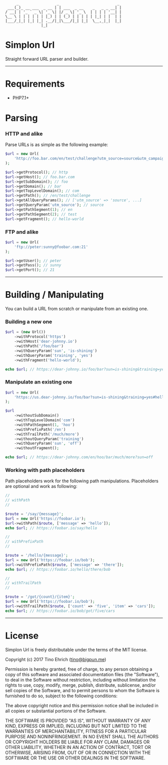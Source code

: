 ```
     _                 _                          _ 
 ___(_)_ __ ___  _ __ | | ___  _ __    _   _ _ __| |
/ __| | '_ ` _ \| '_ \| |/ _ \| '_ \  | | | | '__| |
\__ \ | | | | | | |_) | | (_) | | | | | |_| | |  | |
|___/_|_| |_| |_| .__/|_|\___/|_| |_|  \__,_|_|  |_|
                |_|                                 
```

# Simplon Url

Straight forward URL parser and builder.

-------------------------------------------------

# Requirements

- PHP7.1+

# Parsing

### HTTP and alike

Parse URLs is as simple as the following example:

```php
$url = new Url(
    'http://foo.bar.com/en/test/challenge?utm_source=source&utm_campaign=campaign&utm_medium=medium#hello-world'
);

$url->getProtocol(); // http
$url->getHost(); // foo.bar.com
$url->getSubDomain(); // foo
$url->getDomain(); // bar
$url->getTopLevelDomain(); // com
$url->getPath(); // /en/test/challenge
$url->getAllQueryParams(); // ['utm_source' => 'source', ...]
$url->getQueryParam('utm_source'); // source
$url->getPathSegment(1); // en
$url->getPathSegment(2); // test
$url->getFragment(); // hello-world
```

### FTP and alike

```php
$url = new Url(
    'ftp://peter:sunny@foobar.com:21'
);

$url->getUser(); // peter
$url->getPass(); // sunny
$url->getPort(); // 21
```

-------------------------------------------------

# Building / Manipulating

You can build a URL from scratch or manipulate from an existing one.
 
### Building a new one

```php
$url = (new Url())
    ->withProtocol('https')
    ->withHost('dear-johnny.io')
    ->withPath('/foo/bar')
    ->withQueryParam('sun', 'is-shining')
    ->withQueryParam('training', 'yes')
    ->withFragment('hello-world');

echo $url; // https://dear-johnny.io/foo/bar?sun=is-shining&training=yes#hello-world
```

### Manipulate an existing one

```php
$url = new Url(
    'https://us.dear-johnny.io/foo/bar?sun=is-shining&training=yes#hello-world'
);

$url
    ->withoutSubDomain()
    ->withTopLevelDomain('com')
    ->withPathSegment(1, 'hoo')
    ->withPrefixPath('/en')
    ->withTrailPath('/much/more')
    ->withoutQueryParam('training')
    ->withQueryParam('sun', 'off')
    ->withoutFragment();

echo $url; // https://dear-johnny.com/en/hoo/bar/much/more?sun=off
```

### Working with path placeholders

Path placeholders work for the following path manipulations. Placeholders are optional and work as following:

```php
//
// withPath
//

$route = '/say/{message}';
$url = new Url('https://foobar.io');
$url->withPath($route, ['message' => 'hello']);
echo $url; // https://foobar.io/say/hello

//
// withPrefixPath
//

$route = '/hello/{message}';
$url = new Url('https://foobar.io/bob');
$url->withPrefixPath($route, ['message' => 'there']);
echo $url; // https://foobar.io/hello/there/bob

//
// withTrailPath
//

$route = '/got/{count}/{item}';
$url = new Url('https://foobar.io/bob');
$url->withTrailPath($route, ['count' => 'five', 'item' => 'cars']);
echo $url; // https://foobar.io/bob/got/five/cars 
```

-------------------------------------------------

# License

Simplon Url is freely distributable under the terms of the MIT license.

Copyright (c) 2017 Tino Ehrich ([tino@bigpun.me](mailto:tino@bigpun.me))

Permission is hereby granted, free of charge, to any person obtaining a copy of this software and associated documentation files (the "Software"), to deal in the Software without restriction, including without limitation the rights to use, copy, modify, merge, publish, distribute, sublicense, and/or sell copies of the Software, and to permit persons to whom the Software is furnished to do so, subject to the following conditions:

The above copyright notice and this permission notice shall be included in all copies or substantial portions of the Software.

THE SOFTWARE IS PROVIDED "AS IS", WITHOUT WARRANTY OF ANY KIND, EXPRESS OR IMPLIED, INCLUDING BUT NOT LIMITED TO THE WARRANTIES OF MERCHANTABILITY, FITNESS FOR A PARTICULAR PURPOSE AND NONINFRINGEMENT. IN NO EVENT SHALL THE AUTHORS OR COPYRIGHT HOLDERS BE LIABLE FOR ANY CLAIM, DAMAGES OR OTHER LIABILITY, WHETHER IN AN ACTION OF CONTRACT, TORT OR OTHERWISE, ARISING FROM, OUT OF OR IN CONNECTION WITH THE SOFTWARE OR THE USE OR OTHER DEALINGS IN THE SOFTWARE.